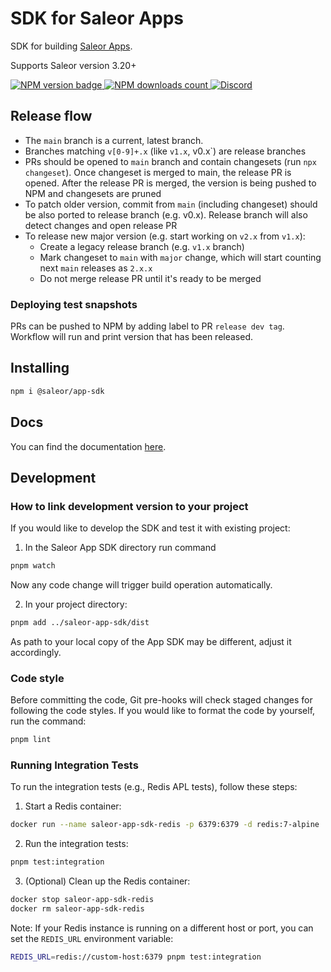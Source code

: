 # SDK for Saleor Apps

SDK for building [Saleor Apps](https://github.com/saleor/apps).

Supports Saleor version 3.20+

<div>
  
<a href="https://www.npmjs.com/package/@saleor/app-sdk">
  <img src="https://img.shields.io/npm/v/@saleor/app-sdk" alt="NPM version badge">
</a>
<a href="https://www.npmjs.com/package/@saleor/app-sdk">
  <img src="https://img.shields.io/npm/dt/@saleor/app-sdk" alt="NPM downloads count">
</a>
 <a href="https://saleor.io/discord">
   <img src="https://img.shields.io/discord/864066819866624010" alt="Discord" >
 </a>

</div>

## Release flow

- The `main` branch is a current, latest branch.
- Branches matching `v[0-9]+.x` (like `v1.x`, v0.x`) are release branches
- PRs should be opened to `main` branch and contain changesets (run `npx changeset`). Once changeset is merged to main, the release PR is opened. After the release PR is merged, the version is being pushed to NPM and changesets are pruned
- To patch older version, commit from `main` (including changeset) should be also ported to release branch (e.g. v0.x). Release branch will also detect changes and open release PR
- To release new major version (e.g. start working on `v2.x` from `v1.x`):
  - Create a legacy release branch (e.g. `v1.x` branch)
  - Mark changeset to `main` with `major` change, which will start counting next `main` releases as `2.x.x`
  - Do not merge release PR until it's ready to be merged

### Deploying test snapshots

PRs can be pushed to NPM by adding label to PR `release dev tag`. Workflow will run and print version that has been released.

## Installing

```bash
npm i @saleor/app-sdk
```

## Docs

You can find the documentation [here](https://docs.saleor.io/docs/3.x/developer/extending/apps/developing-apps/app-sdk/overview).

## Development

### How to link development version to your project

If you would like to develop the SDK and test it with existing project:

1. In the Saleor App SDK directory run command

```bash
pnpm watch
```

Now any code change will trigger build operation automatically.

2. In your project directory:

```bash
pnpm add ../saleor-app-sdk/dist
```

As path to your local copy of the App SDK may be different, adjust it accordingly.

### Code style

Before committing the code, Git pre-hooks will check staged changes for
following the code styles. If you would like to format the code by yourself, run
the command:

```bash
pnpm lint
```

### Running Integration Tests

To run the integration tests (e.g., Redis APL tests), follow these steps:

1. Start a Redis container:

```bash
docker run --name saleor-app-sdk-redis -p 6379:6379 -d redis:7-alpine
```

2. Run the integration tests:

```bash
pnpm test:integration
```

3. (Optional) Clean up the Redis container:

```bash
docker stop saleor-app-sdk-redis
docker rm saleor-app-sdk-redis
```

Note: If your Redis instance is running on a different host or port, you can set the `REDIS_URL` environment variable:

```bash
REDIS_URL=redis://custom-host:6379 pnpm test:integration
```
